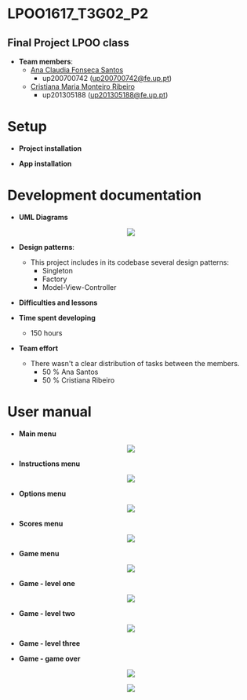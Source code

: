 # LPOO1617_T3G02_P2
## Final Project LPOO class

* **Team members**:
   * [Ana Claudia Fonseca Santos](https://github.com/anaezes) 
      * up200700742 (up200700742@fe.up.pt)
   * [Cristiana Maria Monteiro Ribeiro](https://github.com/311-311) 
      * up201305188 (up201305188@fe.up.pt)
      
      

# Setup

 * **Project installation**

 * **App installation**


# Development documentation

 * **UML Diagrams**
  <p align="center"> <img src="/doc/uml.jpeg"> </p>

 * **Design patterns**:
    * This project includes in its codebase several design patterns:
      * Singleton
      * Factory
      * Model-View-Controller
   
 * **Difficulties and lessons**

 * **Time spent developing**
    * 150 hours 

 * **Team effort**
    * There wasn't a clear distribution of tasks between the members.
      * 50 % Ana Santos
      * 50 % Cristiana Ribeiro


# User manual

  * **Main menu**
  
   <p align="center"> <img src="/doc/mainMenu.png "> </p>
  
  
  * **Instructions menu**
  
   <p align="center"> <img src="/doc/instructionsMenu.png "> </p>
  
  
  * **Options menu**
  
   <p align="center"> <img src="/doc/optionsMenu.png "> </p>
  
  
  * **Scores menu**
  
   <p align="center"> <img src="/doc/scoresMenu.png"> </p>
  
  
  * **Game menu**
  
   <p align="center"> <img src="/doc/gameMenu.png "> </p>
  
  
  * **Game - level one**
  
   <p align="center"> <img src="/doc/gameLevelOne.png"> </p>
  
  
  * **Game - level two**
  
   <p align="center"> <img src="/doc/gameLevelTwo.png"> </p>
  
  
  * **Game - level three**
  

   * **Game - game over**
 
   <p align="center"> <img src="/doc/gameOverBranchs.png"> </p>
  
   <p align="center"> <img src="/doc/gameOverWater.png"> </p>
 
